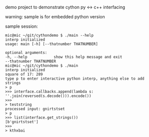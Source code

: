 demo project to demonstrate cython py <-> c++ interfacing

warning: sample is for embedded python version

sample session:

    mic@mic ~/git/cythondemo $ ./main --help
    interp initialized
    usage: main [-h] [--thatnumber THATNUMBER]

    optional arguments:
    -h, --help            show this help message and exit
    --thatnumber THATNUMBER
    mic@mic ~/git/cythondemo $ ./main
    interp initialized
    square of 17: 289
    type p to enter interactive python interp, anything else to add strings
    > p
    >>> interface.callbacks.append(lambda s: ''.join(reversed(s.decode())).encode())
    >>>
    > teststring
    processed input: gnirtstset
    > p
    >>> list(interface.get_strings())
    [b'gnirtstset']
    >>>
    > kthxbai
